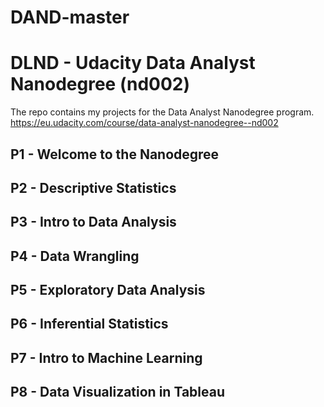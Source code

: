 # DAND-master
# DLND - Udacity Data Analyst Nanodegree (nd002)

The repo contains my projects for the Data Analyst Nanodegree program.
https://eu.udacity.com/course/data-analyst-nanodegree--nd002

## P1 - Welcome to the Nanodegree
## P2 - Descriptive Statistics
## P3 - Intro to Data Analysis
## P4 - Data Wrangling
## P5 - Exploratory Data Analysis
## P6 - Inferential Statistics
## P7 - Intro to Machine Learning
## P8 - Data Visualization in Tableau
